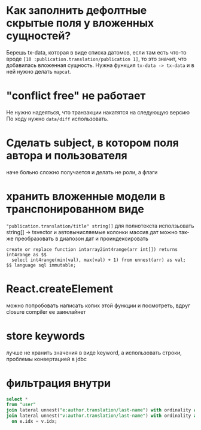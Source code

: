 # Как заполнить дефолтные скрытые поля у вложенных сущностей?
Берешь tx-data, которая в виде списка датомов, если там есть что-то вроде
`[10 :publication.translation/publication 1]`, то это значит, что добавилась вложенная сущность.
Нужна функция `tx-data -> tx-data` и в ней нужно делать `mapcat`.

# "conflict free" не работает
Не нужно надеяться, что транзакции накатятся на следующую версию
По ходу нужно `data/diff` использовать.

# Сделать subject, в котором поля автора и пользователя
наче больно сложно получается
и делать не роли, а флаги

# хранить вложенные модели в транспонированном виде
`"publication.translation/title" string[]`
для полнотекста исползьовать string[] -> tsvector и автовычисляемые колонки
массив дат можно так-же преобразовать в диапозон дат и проиндексировать

```
create or replace function intarray2int4range(arr int[]) returns int4range as $$
  select int4range(min(val), max(val) + 1) from unnest(arr) as val;
$$ language sql immutable;
```


# React.createElement
можно попробовать написать копих этой функции и посмотреть, вдруг closure compiler ее заинлайнет


# store keywords
лучше не хранить значения в виде keyword, а использовать строки, проблемы конвертацией в jdbc


# фильтрация внутри
```sql
select *
from "user"
join lateral unnest("e:author.translation/last-name") with ordinality as e(e, idx) on true
join lateral unnest("v:author.translation/last-name") with ordinality as v(v, idx)
  on e.idx = v.idx;
```
